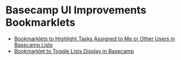 Basecamp UI Improvements Bookmarklets
=======================================

* [Bookmarklets to Highlight Tasks Assigned to Me or Other Users in Basecamp Lists](http://dsgnwrks.pro/plugins-and-scripts/bookmarklet-to-highlight-tasks-assigned-to-me-in-new-basecamp/)
* [Bookmarklet to Toggle Lists Display in Basecamp](http://dsgnwrks.pro/plugins-and-scripts/bookmarklet-to-toggle-lists-display-in-basecamp/)

